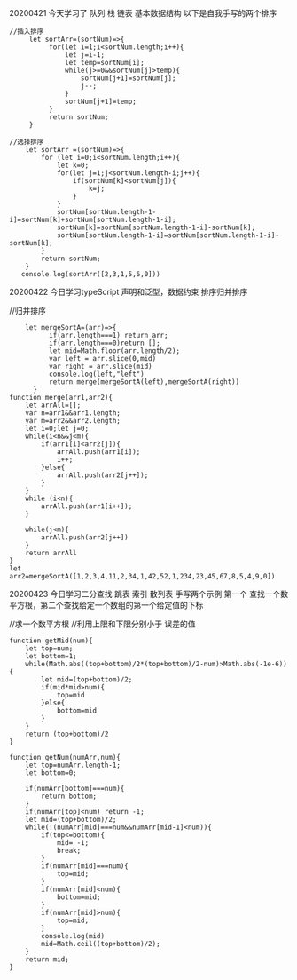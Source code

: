 20200421
  今天学习了 队列  栈  链表   基本数据结构   以下是自我手写的两个排序 

   
    //插入排序
         let sortArr=(sortNum)=>{
              for(let i=1;i<sortNum.length;i++){
                  let j=i-1;
                  let temp=sortNum[i];
                  while(j>=0&&sortNum[j]>temp){
                      sortNum[j+1]=sortNum[j];
                      j--;
                  }
                  sortNum[j+1]=temp;
              }
              return sortNum;
         }

    //选择排序
        let sortArr =(sortNum)=>{
            for (let i=0;i<sortNum.length;i++){
                let k=0;
                for(let j=1;j<sortNum.length-i;j++){
                    if(sortNum[k]<sortNum[j]){
                        k=j;
                    }
                }
                sortNum[sortNum.length-1-i]=sortNum[k]+sortNum[sortNum.length-1-i];
                sortNum[k]=sortNum[sortNum.length-1-i]-sortNum[k];
                sortNum[sortNum.length-1-i]=sortNum[sortNum.length-1-i]-sortNum[k];
            }
            return sortNum;
        }
       console.log(sortArr([2,3,1,5,6,0]))


20200422  今日学习typeScript   声明和泛型，数据约束   排序归并排序

  //归并排序

  
        let mergeSortA=(arr)=>{
              if(arr.length===1) return arr;
              if(arr.length===0)return [];
              let mid=Math.floor(arr.length/2);
              var left = arr.slice(0,mid)
              var right = arr.slice(mid)
              console.log(left,"left")
              return merge(mergeSortA(left),mergeSortA(right))
          }
    function merge(arr1,arr2){
        let arrAll=[];
        var n=arr1&&arr1.length;
        var m=arr2&&arr2.length;
        let i=0;let j=0;
        while(i<n&&j<m){
            if(arr1[i]<arr2[j]){
                arrAll.push(arr1[i]);
                i++;
            }else{
                arrAll.push(arr2[j++]);
            }
        }
        while (i<n){
            arrAll.push(arr1[i++]);
        }

        while(j<m){
            arrAll.push(arr2[j++])
        }
        return arrAll
    }
    let arr2=mergeSortA([1,2,3,4,11,2,34,1,42,52,1,234,23,45,67,8,5,4,9,0])
    
20200423  今日学习二分查找  跳表 索引 散列表    手写两个示例  第一个 查找一个数平方根，第二个查找给定一个数组的第一个给定值的下标

//求一个数平方根 //利用上限和下限分别小于 误差的值

    function getMid(num){
        let top=num;
        let bottom=1;
        while(Math.abs((top+bottom)/2*(top+bottom)/2-num)>Math.abs(-1e-6)){
            let mid=(top+bottom)/2;
            if(mid*mid>num){
                top=mid
            }else{
                bottom=mid
            }
        }
        return (top+bottom)/2
    }

    function getNum(numArr,num){
        let top=numArr.length-1;
        let bottom=0;

        if(numArr[bottom]===num){
            return bottom;
        }
        if(numArr[top]<num) return -1;
        let mid=(top+bottom)/2;
        while(!(numArr[mid]===num&&numArr[mid-1]<num)){
            if(top<=bottom){
                mid= -1;
                break;
            } 
            if(numArr[mid]===num){
                top=mid;
            }
            if(numArr[mid]<num){
                bottom=mid;
            }
            if(numArr[mid]>num){
                top=mid;
            }
            console.log(mid)
            mid=Math.ceil((top+bottom)/2);
        }
        return mid;
    }
